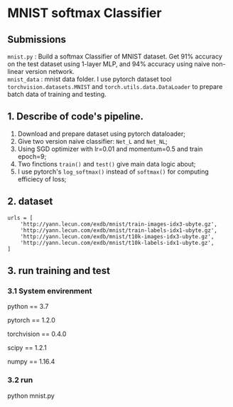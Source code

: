 # **MNIST softmax Classifier** 

## Submissions
`mnist.py` : Build a softmax Classifier of MNIST dataset. Get 91% accuracy on the test dataset using 1-layer MLP, and 94% accuracy using naive non-linear version network.  
`mnist_data` :  mnist data folder. I use pytorch dataset tool `torchvision.datasets.MNIST` and `torch.utils.data.DataLoader` to prepare  batch data of training and testing.

## 1. Describe of code's pipeline.
1. Download and prepare dataset using pytorch dataloader;
2. Give two version naive classifier: `Net_L` and `Net_NL`;
3. Using SGD optimizer with lr=0.01 and momentum=0.5 and train epoch=9;
4. Two finctions `train()` and `test()` give main data logic about;
5. I use pytorch's `log_softmax()` instead of `softmax()` for computing efficiecy of loss;

## 2. dataset
    urls = [
        'http://yann.lecun.com/exdb/mnist/train-images-idx3-ubyte.gz',
        'http://yann.lecun.com/exdb/mnist/train-labels-idx1-ubyte.gz',
        'http://yann.lecun.com/exdb/mnist/t10k-images-idx3-ubyte.gz',
        'http://yann.lecun.com/exdb/mnist/t10k-labels-idx1-ubyte.gz',
    ]
## 3. run training and test
### 3.1 System envirenment
python == 3.7

pytorch == 1.2.0

torchvision == 0.4.0

scipy == 1.2.1

numpy == 1.16.4


### 3.2 run
python mnist.py
